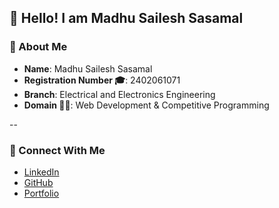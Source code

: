 ## 👋 Hello! I am Madhu Sailesh Sasamal
### 👤 About Me
- **Name**: Madhu Sailesh Sasamal  
- **Registration Number 🎓**: 2402061071  
- **Branch**: Electrical and Electronics Engineering  
- **Domain 🧑‍💻**: Web Development & Competitive Programming  
<!-- - **Hobbies 🏓**: Singing, Coding , Traveling   -->

--

### 🔗 Connect With Me
- [LinkedIn](https://www.linkedin.com/in/madhu-sailesh-sasamal-6918912a4/)  
- [GitHub](https://github.com/madhusailesh)  
- [Portfolio](https://madhusailesh.netlify.app/)
